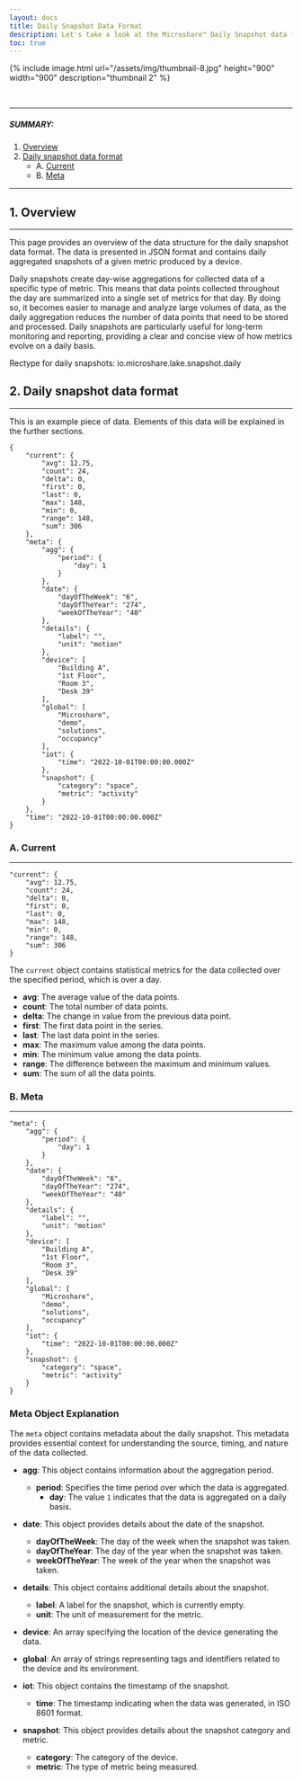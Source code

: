 ```yaml
---
layout: docs
title: Daily Snapshot Data Format
description: Let's take a look at the Microshare™ Daily Snapshot data format
toc: true
---
```


{% include image.html url="/assets/img/thumbnail-8.jpg" height="900" width="900" description="thumbnail 2" %}


<br>

---------------------------------------

##### SUMMARY: 

1. [Overview](./#1-overview)
2. [Daily snapshot data format](./#2-daily-snapshot-data-format)
    - A. [Current](./#a-current)
    - B. [Meta](./#b-meta)

---------------------------------------

## 1. Overview
---------------------------------------
This page provides an overview of the data structure for the daily snapshot data format. The data is presented in JSON format and contains daily aggregated snapshots of a given metric produced by a device.

Daily snapshots create day-wise aggregations for collected data of a specific type of metric. This means that data points collected throughout the day are summarized into a single set of metrics for that day. By doing so, it becomes easier to manage and analyze large volumes of data, as the daily aggregation reduces the number of data points that need to be stored and processed. Daily snapshots are particularly useful for long-term monitoring and reporting, providing a clear and concise view of how metrics evolve on a daily basis.

Rectype for daily snapshots: io.microshare.lake.snapshot.daily

## 2. Daily snapshot data format
---------------------------------------
This is an example piece of data. Elements of this data will be explained in the further sections.

```
{
    "current": {
        "avg": 12.75,
        "count": 24,
        "delta": 0,
        "first": 0,
        "last": 0,
        "max": 148,
        "min": 0,
        "range": 148,
        "sum": 306
    },
    "meta": {
        "agg": {
            "period": {
                "day": 1
            }
        },
        "date": {
            "dayOfTheWeek": "6",
            "dayOfTheYear": "274",
            "weekOfTheYear": "40"
        },
        "details": {
            "label": "",
            "unit": "motion"
        },
        "device": [
            "Building A",
            "1st Floor",
            "Room 3",
            "Desk 39"
        ],
        "global": [
            "Microshare",
            "demo",
            "solutions",
            "occupancy"
        ],
        "iot": {
            "time": "2022-10-01T00:00:00.000Z"
        },
        "snapshot": {
            "category": "space",
            "metric": "activity"
        }
    },
    "time": "2022-10-01T00:00:00.000Z"
}
```

### A. Current
---------------------------------------

```
"current": {
    "avg": 12.75,
    "count": 24,
    "delta": 0,
    "first": 0,
    "last": 0,
    "max": 148,
    "min": 0,
    "range": 148,
    "sum": 306
}
```

The `current` object contains statistical metrics for the data collected over the specified period, which is over a day.

- **avg**: The average value of the data points.
- **count**: The total number of data points.
- **delta**: The change in value from the previous data point.
- **first**: The first data point in the series.
- **last**: The last data point in the series.
- **max**: The maximum value among the data points.
- **min**: The minimum value among the data points.
- **range**: The difference between the maximum and minimum values.
- **sum**: The sum of all the data points.

### B. Meta
---------------------------------------

```
"meta": {
    "agg": {
        "period": {
            "day": 1
        }
    },
    "date": {
        "dayOfTheWeek": "6",
        "dayOfTheYear": "274",
        "weekOfTheYear": "40"
    },
    "details": {
        "label": "",
        "unit": "motion"
    },
    "device": [
        "Building A",
        "1st Floor",
        "Room 3",
        "Desk 39"
    ],
    "global": [
        "Microshare",
        "demo",
        "solutions",
        "occupancy"
    ],
    "iot": {
        "time": "2022-10-01T00:00:00.000Z"
    },
    "snapshot": {
        "category": "space",
        "metric": "activity"
    }
}
```

### Meta Object Explanation

The `meta` object contains metadata about the daily snapshot. This metadata provides essential context for understanding the source, timing, and nature of the data collected.

- **agg**: This object contains information about the aggregation period.
  - **period**: Specifies the time period over which the data is aggregated.
    - **day**: The value `1` indicates that the data is aggregated on a daily basis.

- **date**: This object provides details about the date of the snapshot.
  - **dayOfTheWeek**: The day of the week when the snapshot was taken.
  - **dayOfTheYear**: The day of the year when the snapshot was taken.
  - **weekOfTheYear**: The week of the year when the snapshot was taken.

- **details**: This object contains additional details about the snapshot.
  - **label**: A label for the snapshot, which is currently empty.
  - **unit**: The unit of measurement for the metric.

- **device**: An array specifying the location of the device generating the data.

- **global**: An array of strings representing tags and identifiers related to the device and its environment.

- **iot**: This object contains the timestamp of the snapshot.
  - **time**: The timestamp indicating when the data was generated, in ISO 8601 format.

- **snapshot**: This object provides details about the snapshot category and metric.
  - **category**: The category of the device.
  - **metric**: The type of metric being measured.

